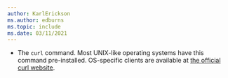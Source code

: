 ```yaml
---
author: KarlErickson
ms.author: edburns
ms.topic: include
ms.date: 03/11/2021
---
```


- The `curl` command.  Most UNIX-like operating systems have this command pre-installed.  OS-specific clients are available at [the official curl website](https://curl.haxx.se/).
